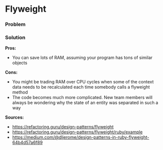 # Flyweight

### Problem
### Solution

**Pros:**
- You can save lots of RAM, assuming your program has tons of similar objects

**Cons:**
- You might be trading RAM over CPU cycles when some of the context data needs to be recalculated each time somebody calls a flyweight method
- The code becomes much more complicated. New team members will always be wondering why the state of an entity was separated in such a way

**Sources:**
- https://refactoring.guru/design-patterns/flyweight
- https://refactoring.guru/design-patterns/flyweight/ruby/example
- https://medium.com/@dljerome/design-patterns-in-ruby-flyweight-64b4d57a6f89
